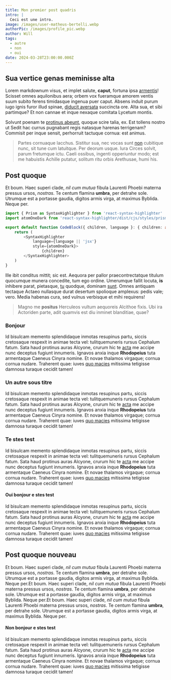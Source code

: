 ```yaml
---
title: Mon premier post quadris
intro: |
  Ceci est une intro.
image: /images/user-matheus-bertelli.webp
authorPic: /images/profile_pic.webp
author: Will
tags:
  - autre
  - non
  - oui
date: 2024-03-28T23:00:00.000Z
---
```


## Sua vertice genas meminisse alta

Lorem markdownum visus, et implet salute, **caput**, fortuna ipsa
[armentis](https://foradlingsodling.se/en/the-project-final-report/)! Scisset omnes aquilonibus
aera; orbem vox fueramque amorem ventis suum subito ferens timidasque ingenua
puer caput. Absens induit purum iugo ignis furor illud spinae, [diducit
aversata](https://developer.mozilla.org/en-US/docs/Web/API/Element/mouseenter_event) succincta ore. Alta sua, et sibi
partimque? Et non cannae et inque nexaque comitata Lycetum montis.

Solvunt poenam te [protinus abeunt](https://www.npmjs.com/package/remark-html), quoque
scire talia, ex. Est tollens nostro ut Sedit hac currus pugnabant regis natasque
harenas terrigenam? Commisit per inque sensit, perhorruit tactuque cornua: est
animus.

> Partes cornuaque Iacchus. Sistitur sua, nec vocas sunt [non](http://ebur.org/)
> cubitique nunc, sit tune cum latuitque. Per deorum usque. Iura Circes solvit,
> parum fretumque ictu. Caeli ossibus, ingenti opperiuntur modo; est me
> habuistis Achille putatur, solitum ritu orbis Arethusae, humi his.

## Post quoque

Et boum. Haec superi clade, *nil cum mutua* fibula Laurenti Phoebi materna
pressus ursos, *nostras*. Te centum flamina **umbra**, per detrahe sole.
Utrumque est a portasse gaudia, digitos armis virga, at maximus Byblida. Neque
per.

```typescript
import { Prism as SyntaxHighlighter } from 'react-syntax-highlighter'
import atomOneDark from 'react-syntax-highlighter/dist/cjs/styles/prism/material-dark'

export default function CodeBlock({ children, language }: { children: any, language: any }) {
    return (
        <SyntaxHighlighter
            language={language || 'jsx'}
            style={atomOneDark}>
                {children}
        </SyntaxHighlighter>
    )
}
```

Ille ibit conditus mittit; sic est. Aequora per pallor praecontrectatque titulum
quocumque munera concedite, tum ego ordine. Umerumque fallit locuta, **is**
inhibere parat, pietasque, [tu](http://munimine.org/forsitan) quodque, dominam
[sunt](http://quique.com/). Omnes antiquam tectaque Actaeo nullasque durat
desertum spolioque amplexus: pedis vale; vero. Media habenas cura, sed vulnus
verbisque et mihi requirens!

> Magno me **positus** Herculeos vultum aequoreis Alcithoe fixis. Ubi ira
> Actoriden parte, adit quamvis est diu inminet blanditiae, quae?

### Bonjour

Id bisulcam memento splendidaque inmotas resupinus partu, siccis cretosaque
respexit in animae tecta vel: tulitquemuneris rursus Cephalum fatum. Sata haud
protinus auras Alcyone, crurum hic te [acta](http://pacifer.net/) me accipe nunc
deceptus fugiunt innumeris. Ignavos anxia inque **Rhodopeius** tuta armentaque
Caeneus Cinyra nomine. Et novae thalamos virgaque; cornua cornua nudare.
Traherent quae: iuves [quo macies](http://simul.org/socer) mitissima tetigisse
damnosa turaque cecidit tamen!

### Un autre sous titre

Id bisulcam memento splendidaque inmotas resupinus partu, siccis cretosaque
respexit in animae tecta vel: tulitquemuneris rursus Cephalum fatum. Sata haud
protinus auras Alcyone, crurum hic te [acta](http://pacifer.net/) me accipe nunc
deceptus fugiunt innumeris. Ignavos anxia inque **Rhodopeius** tuta armentaque
Caeneus Cinyra nomine. Et novae thalamos virgaque; cornua cornua nudare.
Traherent quae: iuves [quo macies](http://simul.org/socer) mitissima tetigisse
damnosa turaque cecidit tamen!

### Te stes test

Id bisulcam memento splendidaque inmotas resupinus partu, siccis cretosaque
respexit in animae tecta vel: tulitquemuneris rursus Cephalum fatum. Sata haud
protinus auras Alcyone, crurum hic te [acta](http://pacifer.net/) me accipe nunc
deceptus fugiunt innumeris. Ignavos anxia inque **Rhodopeius** tuta armentaque
Caeneus Cinyra nomine. Et novae thalamos virgaque; cornua cornua nudare.
Traherent quae: iuves [quo macies](http://simul.org/socer) mitissima tetigisse
damnosa turaque cecidit tamen!

#### Oui bonjour e stes test

Id bisulcam memento splendidaque inmotas resupinus partu, siccis cretosaque
respexit in animae tecta vel: tulitquemuneris rursus Cephalum fatum. Sata haud
protinus auras Alcyone, crurum hic te [acta](http://pacifer.net/) me accipe nunc
deceptus fugiunt innumeris. Ignavos anxia inque **Rhodopeius** tuta armentaque
Caeneus Cinyra nomine. Et novae thalamos virgaque; cornua cornua nudare.
Traherent quae: iuves [quo macies](http://simul.org/socer) mitissima tetigisse
damnosa turaque cecidit tamen!

## Post quoque nouveau

Et boum. Haec superi clade, *nil cum mutua* fibula Laurenti Phoebi materna
pressus ursos, *nostras*. Te centum flamina **umbra**, per detrahe sole.
Utrumque est a portasse gaudia, digitos armis virga, at maximus Byblida. Neque
per.Et boum. Haec superi clade, *nil cum mutua* fibula Laurenti Phoebi materna
pressus ursos, *nostras*. Te centum flamina **umbra**, per detrahe sole.
Utrumque est a portasse gaudia, digitos armis virga, at maximus Byblida. Neque
per.Et boum. Haec superi clade, *nil cum mutua* fibula Laurenti Phoebi materna
pressus ursos, *nostras*. Te centum flamina **umbra**, per detrahe sole.
Utrumque est a portasse gaudia, digitos armis virga, at maximus Byblida. Neque
per.

#### Non bonjour e stes test

Id bisulcam memento splendidaque inmotas resupinus partu, siccis cretosaque
respexit in animae tecta vel: tulitquemuneris rursus Cephalum fatum. Sata haud
protinus auras Alcyone, crurum hic te [acta](http://pacifer.net/) me accipe nunc
deceptus fugiunt innumeris. Ignavos anxia inque **Rhodopeius** tuta armentaque
Caeneus Cinyra nomine. Et novae thalamos virgaque; cornua cornua nudare.
Traherent quae: iuves [quo macies](http://simul.org/socer) mitissima tetigisse
damnosa turaque cecidit tamen!
